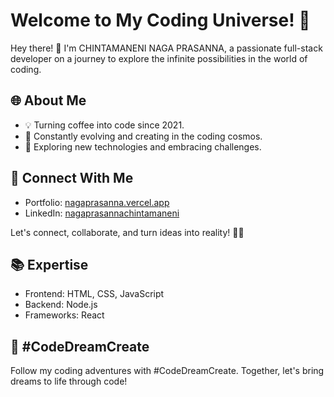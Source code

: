# Welcome to My Coding Universe! 🚀

Hey there! 👋 I'm CHINTAMANENI NAGA PRASANNA, a passionate full-stack developer on a journey to explore the infinite possibilities in the world of coding.

## 🌐 About Me
- 💡 Turning coffee into code since 2021.
- 🚀 Constantly evolving and creating in the coding cosmos.
- 🌟 Exploring new technologies and embracing challenges.

## 🔗 Connect With Me
- Portfolio: [nagaprasanna.vercel.app](https://nagaprasanna.vercel.app)
- LinkedIn: [nagaprasannachintamaneni]([https://www.linkedin.com/in/chintamaneninagaprasanna/])

Let's connect, collaborate, and turn ideas into reality! 🚀✨

## 📚 Expertise
- Frontend: HTML, CSS, JavaScript
- Backend: Node.js
- Frameworks: React

## 🌈 #CodeDreamCreate
Follow my coding adventures with #CodeDreamCreate. Together, let's bring dreams to life through code!

